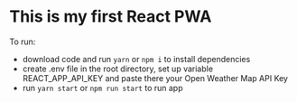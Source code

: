 # This is my first React PWA
To run: 
 - download code and run `yarn` or `npm i` to install dependencies
 - create .env file in the root directory, set up variable REACT_APP_API_KEY and paste there your Open Weather Map API Key
 - run `yarn start` or `npm run start` to run app
